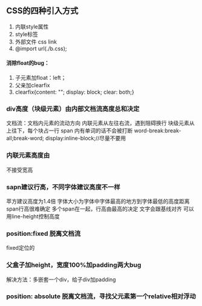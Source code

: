 ## CSS的四种引入方式
1. 内联style属性
2. style标签
3. 外部文件 css link
4. @import url(./b.css);
#### 消除float的bug：
1. 子元素加float：left；
2. 父亲加clearfix
3. clearfix{content: "";
    display: block;
    clear: both;}
### div高度（块级元素）由内部文档流高度总和决定
文档流：文档内元素的流动方向
内联元素从左往右流，遇到阻碍换行
块级元素从上往下，每个块占一行
span 内有单词的话不会被打断 word-break:break-all;break-word;
display:inline-block;//尽量不要用
### 内联元素高度由
不接受宽高
### sapn建议行高，不同字体建议高度不一样
苹方建议高度为1.4倍
字体大小为字体中字体最高的地方到字体最低的高度距离
span行高很难确定
多个span在一起，行高由最高的决定
文字会跟基线对齐
可以用line-height控制高度
### position:fixed 脱离文档流

fixed定位的
### 父盒子加height，宽度100%加padding两大bug
解决方法：多嵌套一个div，给子div加padding
### position: absolute 脱离文档流，寻找父元素第一个relative相对浮动
